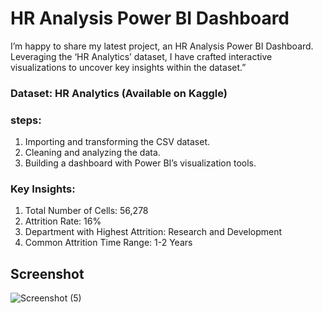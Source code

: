 
# HR Analysis Power BI Dashboard
I’m happy to share my latest project, an HR Analysis Power BI Dashboard. Leveraging the ‘HR Analytics’ dataset, I have crafted interactive visualizations to uncover key insights within the dataset.”
### Dataset: HR Analytics (Available on Kaggle) 

### steps: 
 1. Importing and transforming the CSV dataset.
 2. Cleaning and analyzing the data.
 3. Building a dashboard with Power BI’s visualization tools.

### Key Insights:
 1. Total Number of Cells: 56,278
 2. Attrition Rate: 16%
 3. Department with Highest Attrition: Research and Development
 4. Common Attrition Time Range: 1-2 Years

## Screenshot
![Screenshot (5)](https://github.com/KulkarnisAkshay/Power-BI-Dashboard/assets/167606252/dd5a0175-5319-44dd-8ca7-afffb534729b)
